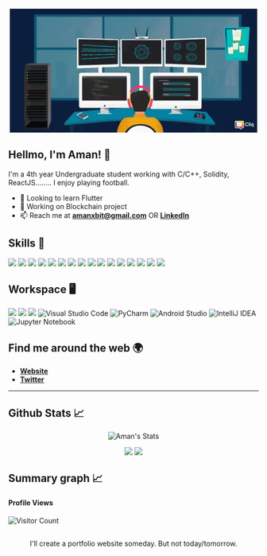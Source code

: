 <p align = "center">
  <img src="https://github.com/10xaman/10xaman/blob/main/coding.gif" alt="Coding">
</p>

## **Hellmo, I'm Aman!** 👋


I'm a 4th year Undergraduate student working with C/C++, Solidity, ReactJS........ I enjoy playing football.

- 🌱 Looking to learn Flutter
- 🔭 Working on Blockchain project
- 📫 Reach me at [**amanxbit@gmail.com**](amanxbitm@gmail.com) OR [**LinkedIn**]()


## Skills 🚀

![](https://img.shields.io/badge/C-00599C?style=for-the-badge&logo=c&logoColor=white)
![](https://img.shields.io/badge/C%23-239120?style=for-the-badge&logo=c-sharp&logoColor=white)
![](https://img.shields.io/badge/Numpy-777BB4?style=for-the-badge&logo=numpy&logoColor=white)
![](https://img.shields.io/badge/Pandas-2C2D72?style=for-the-badge&logo=pandas&logoColor=white)
![](https://img.shields.io/badge/PHP-777BB4?style=for-the-badge&logo=php&logoColor=white)
![](https://img.shields.io/badge/Python-FFD43B?style=for-the-badge&logo=python&logoColor=blue)
![](https://img.shields.io/badge/Anaconda-%2344A833.svg?style=for-the-badge&logo=anaconda&logoColor=white)
![](https://img.shields.io/badge/HTML5-E34F26?style=for-the-badge&logo=html5&logoColor=white)
![](https://img.shields.io/badge/CSS3-1572B6?style=for-the-badge&logo=css3&logoColor=white)
![](https://img.shields.io/badge/React-20232A?style=for-the-badge&logo=react&logoColor=61DAFB)
![](https://img.shields.io/badge/JavaScript-F7DF1E?style=for-the-badge&logo=javascript&logoColor=black)
![](https://img.shields.io/badge/Node.js-43853D?style=for-the-badge&logo=node.js&logoColor=white)
![](https://img.shields.io/badge/MongoDB-4EA94B?style=for-the-badge&logo=mongodb&logoColor=white)
![](https://img.shields.io/badge/MySQL-005C84?style=for-the-badge&logo=mysql&logoColor=white)
![](https://img.shields.io/badge/Xampp-F37623?style=for-the-badge&logo=xampp&logoColor=white)
![](https://img.shields.io/badge/VSCode-0078D4?style=for-the-badge&logo=visual%20studio%20code&logoColor=white)

## Workspace 🖥️

![](https://img.shields.io/badge/Windows-0078D6?style=for-the-badge&logo=windows&logoColor=white)
![](https://img.shields.io/badge/Kali_Linux-557C94?style=for-the-badge&logo=kali-linux&logoColor=white)
![](https://img.shields.io/badge/Linux-FCC624?style=for-the-badge&logo=linux&logoColor=black)
![Visual Studio Code](https://img.shields.io/badge/Visual%20Studio%20Code-0078d7.svg?style=for-the-badge&logo=visual-studio-code&logoColor=white)
![PyCharm](https://img.shields.io/badge/pycharm-143?style=for-the-badge&logo=pycharm&logoColor=black&color=black&labelColor=green)
![Android Studio](https://img.shields.io/badge/Android%20Studio-3DDC84.svg?style=for-the-badge&logo=android-studio&logoColor=white)
![IntelliJ IDEA](https://img.shields.io/badge/IntelliJIDEA-000000.svg?style=for-the-badge&logo=intellij-idea&logoColor=white)
![Jupyter Notebook](https://img.shields.io/badge/jupyter-%23FA0F00.svg?style=for-the-badge&logo=jupyter&logoColor=white)



## Find me around the web 🌍

- [**Website**]()
- [**Twitter**](https://twitter.com/10xaman)

********

## Github Stats 📈

<p align='center'>

  <p align="center"> <img src="https://github-readme-stats.vercel.app/api?username=10xaman&show_icons=true&theme=gotham" alt="Aman's Stats" /> 

</p>

<p align='center'>
  <img width='200' src="https://github-readme-stats.vercel.app/api/top-langs/?username=10xaman" />

  <img width='200' src="https://github-readme-streak-stats.herokuapp.com/?user=10xaman" /> 
</p>

## Summary graph 📈


  #### Profile Views
  
![Visitor Count](https://profile-counter.glitch.me/{10xaman}/count.svg) 

## </wrapper> 
<p align = 'center'>
 I'll create a portfolio website someday. But not today/tomorrow.
</p>




